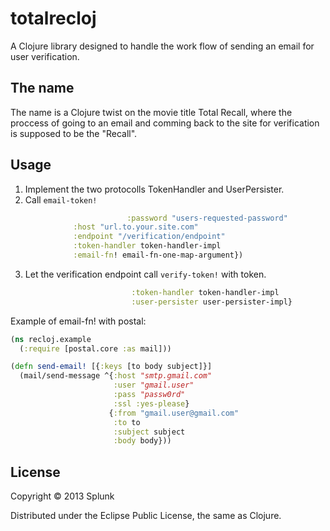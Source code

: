 # totalrecloj

A Clojure library designed to handle the work flow of sending an email for user verification.

## The name

The name is a Clojure twist on the movie title Total Recall, where the proccess of going to an email and comming back to the site for verification is supposed to be the "Recall".

## Usage

1. Implement the two protocolls TokenHandler and UserPersister.
2. Call `email-token!`
```clojure (email-token! {:email "user-email@domain.com"
                          :password "users-requested-password"
			  :host "url.to.your.site.com"
			  :endpoint "/verification/endpoint"
			  :token-handler token-handler-impl
			  :email-fn! email-fn-one-map-argument})
```
3. Let the verification endpoint call `verify-token!` with token.
```clojure (verify-token! {:token token
                           :token-handler token-handler-impl
                           :user-persister user-persister-impl}
```

Example of email-fn! with postal:
```clojure
(ns recloj.example
  (:require [postal.core :as mail]))

(defn send-email! [{:keys [to body subject]}]
  (mail/send-message ^{:host "smtp.gmail.com"
                       :user "gmail.user"
                       :pass "passw0rd"
                       :ssl :yes-please}
                      {:from "gmail.user@gmail.com"
                       :to to
                       :subject subject
                       :body body}))
```

## License

Copyright © 2013 Splunk

Distributed under the Eclipse Public License, the same as Clojure.

